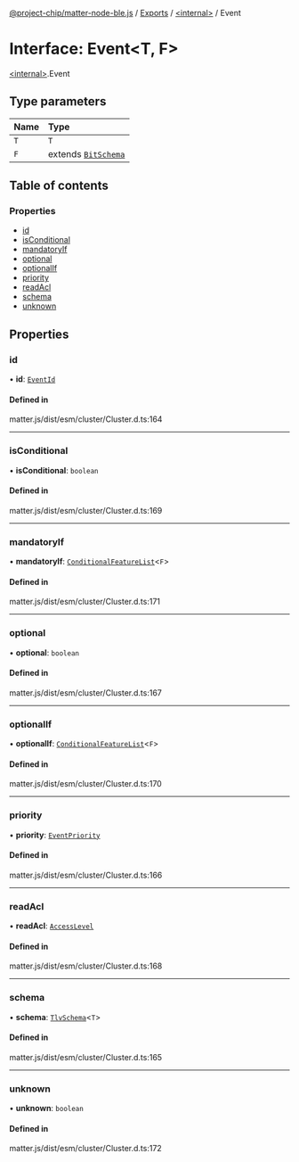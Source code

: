 [@project-chip/matter-node-ble.js](../README.md) / [Exports](../modules.md) / [\<internal\>](../modules/internal_.md) / Event

# Interface: Event\<T, F\>

[\<internal\>](../modules/internal_.md).Event

## Type parameters

| Name | Type |
| :------ | :------ |
| `T` | `T` |
| `F` | extends [`BitSchema`](../modules/internal_.md#bitschema) |

## Table of contents

### Properties

- [id](internal_.Event.md#id)
- [isConditional](internal_.Event.md#isconditional)
- [mandatoryIf](internal_.Event.md#mandatoryif)
- [optional](internal_.Event.md#optional)
- [optionalIf](internal_.Event.md#optionalif)
- [priority](internal_.Event.md#priority)
- [readAcl](internal_.Event.md#readacl)
- [schema](internal_.Event.md#schema)
- [unknown](internal_.Event.md#unknown)

## Properties

### id

• **id**: [`EventId`](../modules/internal_.md#eventid)

#### Defined in

matter.js/dist/esm/cluster/Cluster.d.ts:164

___

### isConditional

• **isConditional**: `boolean`

#### Defined in

matter.js/dist/esm/cluster/Cluster.d.ts:169

___

### mandatoryIf

• **mandatoryIf**: [`ConditionalFeatureList`](../modules/internal_.md#conditionalfeaturelist)\<`F`\>

#### Defined in

matter.js/dist/esm/cluster/Cluster.d.ts:171

___

### optional

• **optional**: `boolean`

#### Defined in

matter.js/dist/esm/cluster/Cluster.d.ts:167

___

### optionalIf

• **optionalIf**: [`ConditionalFeatureList`](../modules/internal_.md#conditionalfeaturelist)\<`F`\>

#### Defined in

matter.js/dist/esm/cluster/Cluster.d.ts:170

___

### priority

• **priority**: [`EventPriority`](../enums/internal_.EventPriority.md)

#### Defined in

matter.js/dist/esm/cluster/Cluster.d.ts:166

___

### readAcl

• **readAcl**: [`AccessLevel`](../enums/internal_.AccessLevel.md)

#### Defined in

matter.js/dist/esm/cluster/Cluster.d.ts:168

___

### schema

• **schema**: [`TlvSchema`](../classes/internal_.TlvSchema.md)\<`T`\>

#### Defined in

matter.js/dist/esm/cluster/Cluster.d.ts:165

___

### unknown

• **unknown**: `boolean`

#### Defined in

matter.js/dist/esm/cluster/Cluster.d.ts:172
